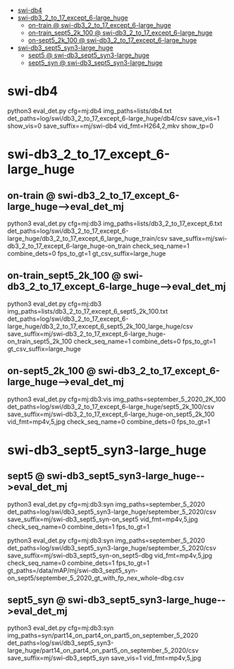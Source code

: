 <!-- MarkdownTOC -->

- [swi-db4](#swi_db4_)
- [swi-db3_2_to_17_except_6-large_huge](#swi_db3_2_to_17_except_6_large_huge_)
    - [on-train       @ swi-db3_2_to_17_except_6-large_huge](#on_train___swi_db3_2_to_17_except_6_large_hug_e_)
    - [on-train_sept5_2k_100       @ swi-db3_2_to_17_except_6-large_huge](#on_train_sept5_2k_100___swi_db3_2_to_17_except_6_large_hug_e_)
    - [on-sept5_2k_100       @ swi-db3_2_to_17_except_6-large_huge](#on_sept5_2k_100___swi_db3_2_to_17_except_6_large_hug_e_)
- [swi-db3_sept5_syn3-large_huge](#swi_db3_sept5_syn3_large_huge_)
    - [sept5       @ swi-db3_sept5_syn3-large_huge](#sept5___swi_db3_sept5_syn3_large_hug_e_)
    - [sept5_syn       @ swi-db3_sept5_syn3-large_huge](#sept5_syn___swi_db3_sept5_syn3_large_hug_e_)

<!-- /MarkdownTOC -->


<a id="swi_db4_"></a>
# swi-db4 
python3 eval_det.py cfg=mj:db4 img_paths=lists/db4.txt det_paths=log/swi/db3_2_to_17_except_6-large_huge/db4/csv save_vis=1 show_vis=0  save_suffix==mj/swi-db4 vid_fmt=H264,2,mkv show_tp=0

<a id="swi_db3_2_to_17_except_6_large_huge_"></a>
# swi-db3_2_to_17_except_6-large_huge 
<a id="on_train___swi_db3_2_to_17_except_6_large_hug_e_"></a>
## on-train       @ swi-db3_2_to_17_except_6-large_huge-->eval_det_mj
python3 eval_det.py cfg=mj:db3 img_paths=lists/db3_2_to_17_except_6.txt det_paths=log/swi/db3_2_to_17_except_6-large_huge/db3_2_to_17_except_6_large_huge_train/csv  save_suffix=mj/swi-db3_2_to_17_except_6-large_huge-on_train check_seq_name=1 combine_dets=0 fps_to_gt=1 gt_csv_suffix=large_huge

<a id="on_train_sept5_2k_100___swi_db3_2_to_17_except_6_large_hug_e_"></a>
## on-train_sept5_2k_100       @ swi-db3_2_to_17_except_6-large_huge-->eval_det_mj
python3 eval_det.py cfg=mj:db3 img_paths=lists/db3_2_to_17_except_6_sept5_2k_100.txt det_paths=log/swi/db3_2_to_17_except_6-large_huge/db3_2_to_17_except_6_sept5_2k_100_large_huge/csv  save_suffix=mj/swi-db3_2_to_17_except_6-large_huge-on_train_sept5_2k_100 check_seq_name=1 combine_dets=0 fps_to_gt=1 gt_csv_suffix=large_huge

<a id="on_sept5_2k_100___swi_db3_2_to_17_except_6_large_hug_e_"></a>
## on-sept5_2k_100       @ swi-db3_2_to_17_except_6-large_huge-->eval_det_mj
python3 eval_det.py cfg=mj:db3:vis img_paths=september_5_2020_2K_100 det_paths=log/swi/db3_2_to_17_except_6-large_huge/sept5_2k_100/csv  save_suffix=mj/swi-db3_2_to_17_except_6-large_huge-on_sept5_2k_100 vid_fmt=mp4v,5,jpg check_seq_name=0 combine_dets=0 fps_to_gt=1

<a id="swi_db3_sept5_syn3_large_huge_"></a>
# swi-db3_sept5_syn3-large_huge 
<a id="sept5___swi_db3_sept5_syn3_large_hug_e_"></a>
## sept5       @ swi-db3_sept5_syn3-large_huge-->eval_det_mj
python3 eval_det.py cfg=mj:db3:syn img_paths=september_5_2020 det_paths=log/swi/db3_sept5_syn3-large_huge/september_5_2020/csv  save_suffix=mj/swi-db3_sept5_syn-on_sept5 vid_fmt=mp4v,5,jpg  check_seq_name=0 combine_dets=1 fps_to_gt=1

python3 eval_det.py cfg=mj:db3:syn img_paths=september_5_2020 det_paths=log/swi/db3_sept5_syn3-large_huge/september_5_2020/csv  save_suffix=mj/swi-db3_sept5_syn-on_sept5-dbg vid_fmt=mp4v,5,jpg  check_seq_name=0 combine_dets=1 fps_to_gt=1 gt_paths=/data/mAP/mj/swi-db3_sept5_syn-on_sept5/september_5_2020_gt_with_fp_nex_whole-dbg.csv

<a id="sept5_syn___swi_db3_sept5_syn3_large_hug_e_"></a>
## sept5_syn       @ swi-db3_sept5_syn3-large_huge-->eval_det_mj
python3 eval_det.py cfg=mj:db3:syn img_paths=syn/part14_on_part4_on_part5_on_september_5_2020 det_paths=log/swi/db3_sept5_syn3-large_huge/part14_on_part4_on_part5_on_september_5_2020/csv save_suffix=mj/swi-db3_sept5_syn  save_vis=1 vid_fmt=mp4v,5,jpg


